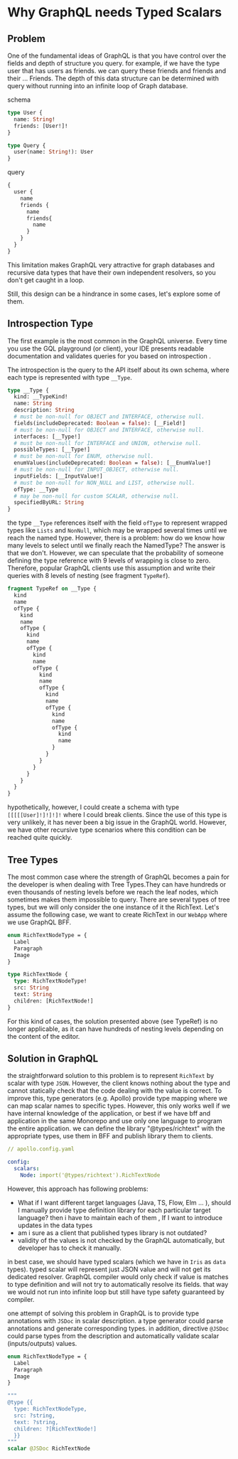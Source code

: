 # Why GraphQL needs Typed Scalars

## Problem

One of the fundamental ideas of GraphQL is that you have control over the fields and depth of structure you query. for example, if we have the type user that has users as friends. we can query these friends and friends and their ... Friends. The depth of this data structure can be determined with query without running into an infinite loop of Graph database.

schema

```graphql
type User {
  name: String!
  friends: [User!]!
}

type Query {
  user(name: String!): User
}
```

query

```graphql
{
  user {
    name
    friends {
      name
      friends{
        name
      }
    }
  }
}
```

This limitation makes GraphQL very attractive for graph databases and recursive data types that have their own independent resolvers, so you don't get caught in a loop.

Still, this design can be a hindrance in some cases, let's explore some of them.

## Introspection Type

The first example is the most common in the GraphQL universe. Every time you use the GQL playground (or client), your IDE presents readable documentation and validates queries for you based on introspection .

The introspection is the query to the API itself about its own schema, where each type is represented with type `__Type`.

```graphql
type __Type {
  kind: __TypeKind!
  name: String
  description: String
  # must be non-null for OBJECT and INTERFACE, otherwise null.
  fields(includeDeprecated: Boolean = false): [__Field!]
  # must be non-null for OBJECT and INTERFACE, otherwise null.
  interfaces: [__Type!]
  # must be non-null for INTERFACE and UNION, otherwise null.
  possibleTypes: [__Type!]
  # must be non-null for ENUM, otherwise null.
  enumValues(includeDeprecated: Boolean = false): [__EnumValue!]
  # must be non-null for INPUT_OBJECT, otherwise null.
  inputFields: [__InputValue!]
  # must be non-null for NON_NULL and LIST, otherwise null.
  ofType: __Type
  # may be non-null for custom SCALAR, otherwise null.
  specifiedByURL: String
}
```


the type `__Type` references itself with the field `ofType` to represent wrapped types like `Lists` and `NonNull`, which may be wrapped several times until we reach the named type. However, there is a problem: how do we know how many levels to select until we finally reach the NamedType? The answer is that we don't. However, we can speculate that the probability of someone defining the type reference with 9 levels of wrapping is close to zero. Therefore, popular GraphQL clients use this assumption and write their queries with 8 levels of nesting (see fragment `TypeRef`).

```graphql
fragment TypeRef on __Type {
  kind
  name
  ofType {
    kind
    name
    ofType {
      kind
      name
      ofType {
        kind
        name
        ofType {
          kind
          name
          ofType {
            kind
            name
            ofType {
              kind
              name
              ofType {
                kind
                name
              }
            }
          }
        }
      }
    }
  }
}
```

hypothetically, however, I could create a schema with type `[[[[[User]!]!]!]!` where I could break clients. Since the use of this type is very unlikely, it has never been a big issue in the GraphQL world. However, we have other recursive type scenarios where this condition can be reached quite quickly.

## Tree Types

The most common case where the strength of GraphQL becomes a pain for the developer is when dealing with Tree Types.They can have hundreds or even thousands of nesting levels before we reach the leaf nodes, which sometimes makes them impossible to query. There are several types of tree types, but we will only consider the one instance of it the RichText. Let's assume the following case, we want to create RichText in our `WebApp` where we use GraphQL BFF.

```graphql
enum RichTextNodeType = {
  Label
  Paragraph
  Image
}

type RichTextNode {
  type: RichTextNodeType!
  src: String
  text: String
  children: [RichTextNode!]
}
```

For this kind of cases, the solution presented above (see TypeRef) is no longer applicable, as it can have hundreds of nesting levels depending on the content of the editor.

## Solution in GraphQL

the straightforward solution to this problem is to represent `RichText` by scalar with type `JSON`. However, the client knows nothing about the type and cannot statically check that the code dealing with the value is correct. To improve this, type generators (e.g. Apollo) provide type mapping where we can map scalar names to specific types. However, this only works well if we have internal knowledge of the application, or best if we have bff and application in the same Monorepo and use only one language to program the entire application. we can define the library "@types/richtext" with the appropriate types, use them in BFF and publish library them to clients.


```yaml
// apollo.config.yaml

config:
  scalars:
    Node: import('@types/richtext').RichTextNode
```

However, this approach has following problems:

- What if I want different target languages (Java, TS, Flow, Elm ... ), should I manually provide type definition library for each particular target language? then  i have to maintain each of them , If I want to introduce updates in the data types
- am i sure as a client that published types library is not outdated?
- validity of the values is not checked by the GraphQL automatically, but developer has to check it manually.

in best case, we should have typed scalars (which we have in `Iris` as `data` types). typed scalar will represent just JSON value and will not get its dedicated resolver. GraphQL compiler would only check if value is matches to type definition and will not try to automatically resolve its fields. that way we would not run into infinite loop but still have type safety guaranteed by compiler.

one attempt of solving this problem in GraphQL is to provide type annotations with `JSDoc` in scalar description. a type generator could parse annotations and generate corresponding types. in addition,  directive `@JSDoc` could parse types from the description and automatically validate scalar (inputs/outputs) values.

```graphql
enum RichTextNodeType = {
  Label
  Paragraph
  Image
}

"""
@type {{  
  type: RichTextNodeType,
  src: ?string,
  text: ?string,
  children: ?[RichTextNode!]
  }}
"""
scalar @JSDoc RichTextNode
```